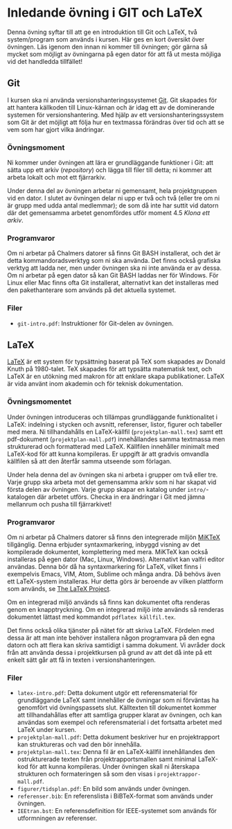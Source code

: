 # Inledande övning i GIT och LaTeX

Denna övning syftar till att ge en introduktion till Git och LaTeX, två
system/program som används i kursen. Här ges en kort översikt över övningen. Läs
igenom den innan ni kommer till övningen; gör gärna så mycket som möjligt av
övningarna på egen dator för att få ut mesta möjliga vid det handledda
tillfället!


## Git

I kursen ska ni använda versionshanteringssystemet [Git][1]. Git skapades för
att hantera källkoden till Linux-kärnan och är idag ett av de dominerande
systemen för versionshantering. Med hjälp av ett versionshanteringssystem som
Git är det möjligt att följa hur en textmassa förändras över tid och att se vem
som har gjort vilka ändringar.

### Övningsmoment

Ni kommer under övningen att lära er grundläggande funktioner i Git: att sätta
upp ett arkiv (*repository*) och lägga till filer till detta; ni kommer att
arbeta lokalt och mot ett fjärrarkiv.

Under denna del av övningen arbetar ni gemensamt, hela projektgruppen vid en
dator. I slutet av övningen delar ni upp er två och två (eller tre om ni är
grupp med udda antal medlemmar); de som då inte har suttit vid datorn där det
gemensamma arbetet genomfördes utför moment 4.5 _Klona ett arkiv_. 

### Programvaror

Om ni arbetar på Chalmers datorer så finns Git BASH installerat, och det är
detta kommandoradsverktyg som ni ska använda. Det finns också grafiska verktyg
att ladda ner, men under övningen ska ni inte använda er av dessa. Om ni arbetar
på egen dator så kan Git BASH laddas ner för Windows. För Linux eller Mac finns
ofta Git installerat, alternativt kan det installeras med den pakethanterare som
används på det aktuella systemet.

### Filer
* ```git-intro.pdf```: Instruktioner för Git-delen av övningen.


## LaTeX

[LaTeX][2] är ett system för typsättning baserat på TeX som skapades av Donald
Knuth på 1980-talet. TeX skapades för att typsätta matematisk text, och LaTeX är
en utökning med makron för att enklare skapa publikationer. LaTeX är vida använt
inom akademin och för teknisk dokumentation. 

### Övningsmomentet

Under övningen introduceras och tillämpas grundläggande funktionalitet i LaTeX:
indelning i stycken och avsnitt, referenser, listor, figurer och tabeller med
mera. Ni tillhandahålls en LaTeX-källfil (```projektplan-mall.tex```) samt ett
pdf-dokument (```projektplan-mall.pdf```) innehållandes samma textmassa men
strukturerad och formatterad med LaTeX. Källfilen innehåller minimalt med
LaTeX-kod för att kunna kompileras. Er uppgift är att gradvis omvandla källfilen
så att den återfår samma utseende som förlagan.

Under hela denna del av övningen ska ni arbeta i grupper om två eller tre. Varje
grupp ska arbeta mot det gemensamma arkiv som ni har skapat vid första delen av
övningen. Varje grupp skapar en katalog under ```intro/```-katalogen där arbetet
utförs. Checka in era ändringar i Git med jämna mellanrum och pusha till
fjärrarkivet!

### Programvaror

Om ni arbetar på Chalmers datorer så finns den integrerade miljön [MiKTeX][3]
tillgänglig. Denna erbjuder syntaxmarkering, inbyggd visning av det kompilerade
dokumentet, komplettering med mera. MiKTeX kan också installeras på egen dator
(Mac, Linux, Windows). Alternativt kan valfri editor användas. Denna bör då ha
syntaxmarkering för LaTeX, vilket finns i exempelvis Emacs, VIM, Atom, Sublime
och många andra. Då behövs även ett LaTeX-system installeras. Hur detta görs är
beroende av vilken plattform som används, se [The LaTeX Project][4].

Om en integrerad miljö används så finns kan dokumentet ofta renderas genom en
knapptryckning. Om en integrerad miljö inte används så renderas dokumentet
lättast med kommandot ```pdflatex källfil.tex```. 

Det finns också olika tjänster på nätet för att skriva LaTeX. Fördelen med dessa
är att man inte behöver installera någon programvara på den egna datorn och att
flera kan skriva samtidigt i samma dokument. Vi avråder dock från att använda
dessa i projektkursen på grund av att det då inte på ett enkelt sätt går att få
in texten i versionshanteringen.

### Filer
* ```latex-intro.pdf```: Detta dokument utgör ett referensmaterial för
  grundläggande LaTeX samt innehåller de övningar som ni förväntas ha genomfört
  vid övningspassets slut. Källtexten till dokumentet kommer att tillhandahållas
  efter att samtliga grupper klarat av övningen, och kan användas som exempel
  och referensmaterial i det fortsatta arbetet med LaTeX under kursen.
* ```projektplan-mall.pdf```: Detta dokument beskriver hur en projektrapport kan
  struktureras och vad den bör innehålla.
* ```projektplan-mall.tex```: Denna fil är en LaTeX-källfil innehållandes den
  ostrukturerade texten från projektrapportsmallen samt minimal LaTeX-kod för
  att kunna kompileras. Under övningen skall ni återskapa strukturen och
  formateringen så som den visas i ```projektrappor-mall.pdf```.
* ```figurer/tidsplan.pdf```: En bild som används under övningen.
* ```referenser.bib```: En referenslista i BiBTeX-format som används under
  övningen.
* ```IEEtran.bst```: En referensdefinition för IEEE-systemet som används för
  utformningen av referenser.

[1]: https://git-scm.com/
[2]: https://www.latex-project.org/
[3]: https://miktex.org/
[4]: https://www.latex-project.org/get/
